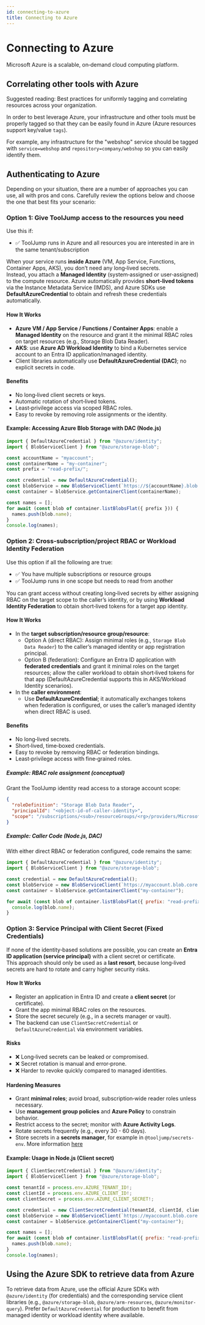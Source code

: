 ```yaml
---
id: connecting-to-azure
title: Connecting to Azure
---
```


# Connecting to Azure

Microsoft Azure is a scalable, on‑demand cloud computing platform.

## Correlating other tools with Azure

Suggested reading: Best practices for uniformly tagging and correlating resources across your organization.

In order to best leverage Azure, your infrastructure and other tools must be properly tagged so that they can be easily found in Azure (Azure resources support key/value `tags`).

For example, any infrastructure for the "webshop" service should be tagged with `service=webshop` and `repository=company/webshop` so you can easily identify them.

## Authenticating to Azure

Depending on your situation, there are a number of approaches you can use, all with pros and cons. Carefully review the options below and choose the one that best fits your scenario:

### Option 1: Give ToolJump access to the resources you need

Use this if:
- ✅ ToolJump runs in Azure and all resources you are interested in are in the same tenant/subscription

When your service runs **inside Azure** (VM, App Service, Functions, Container Apps, AKS), you don’t need any long‑lived secrets.  
Instead, you attach a **Managed Identity** (system‑assigned or user‑assigned) to the compute resource. Azure automatically provides **short‑lived tokens** via the Instance Metadata Service (IMDS), and Azure SDKs use **DefaultAzureCredential** to obtain and refresh these credentials automatically.

#### How It Works
- **Azure VM / App Service / Functions / Container Apps**: enable a **Managed Identity** on the resource and grant it the minimal RBAC roles on target resources (e.g., Storage Blob Data Reader).  
- **AKS**: use **Azure AD Workload Identity** to bind a Kubernetes service account to an Entra ID application/managed identity.  
- Client libraries automatically use **DefaultAzureCredential (DAC)**; no explicit secrets in code.

#### Benefits
- No long‑lived client secrets or keys.  
- Automatic rotation of short‑lived tokens.  
- Least‑privilege access via scoped RBAC roles.  
- Easy to revoke by removing role assignments or the identity.  

#### Example: Accessing Azure Blob Storage with DAC (Node.js)

```js
import { DefaultAzureCredential } from "@azure/identity";
import { BlobServiceClient } from "@azure/storage-blob";

const accountName = "myaccount";
const containerName = "my-container";
const prefix = "read-prefix/";

const credential = new DefaultAzureCredential();
const blobService = new BlobServiceClient(`https://${accountName}.blob.core.windows.net`, credential);
const container = blobService.getContainerClient(containerName);

const names = [];
for await (const blob of container.listBlobsFlat({ prefix })) {
  names.push(blob.name);
}
console.log(names);
```

### Option 2: Cross‑subscription/project RBAC or Workload Identity Federation

Use this option if all the following are true:
- ✅ You have multiple subscriptions or resource groups
- ✅ ToolJump runs in one scope but needs to read from another

You can grant access without creating long‑lived secrets by either assigning RBAC on the target scope to the caller’s identity, or by using **Workload Identity Federation** to obtain short‑lived tokens for a target app identity.

#### How It Works
- In the **target subscription/resource group/resource**:  
  - Option A (direct RBAC): Assign minimal roles (e.g., `Storage Blob Data Reader`) to the caller’s managed identity or app registration principal.  
  - Option B (federation): Configure an Entra ID application with **federated credentials** and grant it minimal roles on the target resources; allow the caller workload to obtain short‑lived tokens for that app (DefaultAzureCredential supports this in AKS/Workload Identity scenarios).  
- In the **caller environment**:  
  - Use **DefaultAzureCredential**; it automatically exchanges tokens when federation is configured, or uses the caller’s managed identity when direct RBAC is used.  

#### Benefits
- No long‑lived secrets.  
- Short‑lived, time‑boxed credentials.  
- Easy to revoke by removing RBAC or federation bindings.  
- Least‑privilege access with fine‑grained roles.

##### Example: RBAC role assignment (conceptual)
Grant the ToolJump identity read access to a storage account scope:

```json
{
  "roleDefinition": "Storage Blob Data Reader",
  "principalId": "<object-id-of-caller-identity>",
  "scope": "/subscriptions/<sub>/resourceGroups/<rg>/providers/Microsoft.Storage/storageAccounts/<account>"
}
```

##### Example: Caller Code (Node.js, DAC)
With either direct RBAC or federation configured, code remains the same:

```js
import { DefaultAzureCredential } from "@azure/identity";
import { BlobServiceClient } from "@azure/storage-blob";

const credential = new DefaultAzureCredential();
const blobService = new BlobServiceClient(`https://myaccount.blob.core.windows.net`, credential);
const container = blobService.getContainerClient("my-container");

for await (const blob of container.listBlobsFlat({ prefix: "read-prefix/" })) {
  console.log(blob.name);
}
```

### Option 3: Service Principal with Client Secret (Fixed Credentials)

If none of the identity‑based solutions are possible, you can create an **Entra ID application (service principal)** with a client secret or certificate.  
This approach should only be used as a **last resort**, because long‑lived secrets are hard to rotate and carry higher security risks.

#### How It Works
- Register an application in Entra ID and create a **client secret** (or certificate).  
- Grant the app minimal RBAC roles on the resources.  
- Store the secret securely (e.g., in a secrets manager or vault).  
- The backend can use `ClientSecretCredential` or `DefaultAzureCredential` via environment variables.

#### Risks
- ❌ Long‑lived secrets can be leaked or compromised.  
- ❌ Secret rotation is manual and error‑prone.  
- ❌ Harder to revoke quickly compared to managed identities.  

#### Hardening Measures
- Grant **minimal roles**; avoid broad, subscription‑wide reader roles unless necessary.  
- Use **management group policies** and **Azure Policy** to constrain behavior.  
- Restrict access to the secret; monitor with **Azure Activity Logs**.  
- Rotate secrets frequently (e.g., every 30 - 60 days).  
- Store secrets in a **secrets manager**, for example in `@tooljump/secrets-env`. More information [here](../writing-integrations/secrets.md)

#### Example: Usage in Node.js (Client secret)
```js
import { ClientSecretCredential } from "@azure/identity";
import { BlobServiceClient } from "@azure/storage-blob";

const tenantId = process.env.AZURE_TENANT_ID!;
const clientId = process.env.AZURE_CLIENT_ID!;
const clientSecret = process.env.AZURE_CLIENT_SECRET!;

const credential = new ClientSecretCredential(tenantId, clientId, clientSecret);
const blobService = new BlobServiceClient(`https://myaccount.blob.core.windows.net`, credential);
const container = blobService.getContainerClient("my-container");

const names = [];
for await (const blob of container.listBlobsFlat({ prefix: "read-prefix/" })) {
  names.push(blob.name);
}
console.log(names);
```

## Using the Azure SDK to retrieve data from Azure

To retrieve data from Azure, use the official Azure SDKs with `@azure/identity` (for credentials) and the corresponding service client libraries (e.g., `@azure/storage-blob`, `@azure/arm-resources`, `@azure/monitor-query`). Prefer `DefaultAzureCredential` for production to benefit from managed identity or workload identity where available.

